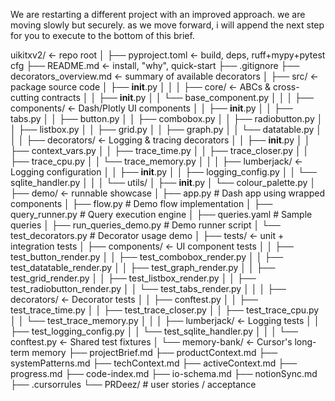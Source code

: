We are restarting a different project with an improved approach. we are moving slowly but securely. as we move forward, i will append the next step for you to execute to the bottom of this brief.

uikitxv2/                              ← repo root
│
├── pyproject.toml                   ← build, deps, ruff+mypy+pytest cfg
├── README.md                        ← install, "why", quick-start
├── .gitignore
├── decorators_overview.md           ← summary of available decorators
│
├── src/                             ← package source code
│   ├── __init__.py
│   │
│   ├── core/                        ← ABCs & cross-cutting contracts
│   │   ├── __init__.py
│   │   └── base_component.py
│   │
│   ├── components/                  ← Dash/Plotly UI components
│   │   ├── __init__.py
│   │   ├── tabs.py
│   │   ├── button.py
│   │   ├── combobox.py
│   │   ├── radiobutton.py
│   │   ├── listbox.py
│   │   ├── grid.py
│   │   ├── graph.py
│   │   └── datatable.py
│   │
│   ├── decorators/                  ← Logging & tracing decorators
│   │   ├── __init__.py
│   │   ├── context_vars.py
│   │   ├── trace_time.py
│   │   ├── trace_closer.py
│   │   ├── trace_cpu.py
│   │   └── trace_memory.py
│   │
│   ├── lumberjack/                  ← Logging configuration
│   │   ├── __init__.py
│   │   ├── logging_config.py
│   │   └── sqlite_handler.py
│   │
│   └── utils/
│       ├── __init__.py
│       └── colour_palette.py
│
├── demo/                            ← runnable showcase
│   ├── app.py                       # Dash app using wrapped components
│   ├── flow.py                      # Demo flow implementation
│   ├── query_runner.py              # Query execution engine
│   ├── queries.yaml                 # Sample queries
│   ├── run_queries_demo.py          # Demo runner script
│   └── test_decorators.py           # Decorator usage demo
│
├── tests/                           ← unit + integration tests
│   ├── components/                  ← UI component tests
│   │   ├── test_button_render.py
│   │   ├── test_combobox_render.py
│   │   ├── test_datatable_render.py
│   │   ├── test_graph_render.py
│   │   ├── test_grid_render.py
│   │   ├── test_listbox_render.py
│   │   ├── test_radiobutton_render.py
│   │   └── test_tabs_render.py
│   │
│   ├── decorators/                  ← Decorator tests
│   │   ├── conftest.py
│   │   ├── test_trace_time.py
│   │   ├── test_trace_closer.py
│   │   ├── test_trace_cpu.py
│   │   └── test_trace_memory.py
│   │
│   ├── lumberjack/                  ← Logging tests
│   │   ├── test_logging_config.py
│   │   └── test_sqlite_handler.py
│   │
│   └── conftest.py                  ← Shared test fixtures
│
└── memory-bank/                     ← Cursor's long-term memory
    ├── projectBrief.md
    ├── productContext.md
    ├── systemPatterns.md
    ├── techContext.md
    ├── activeContext.md
    ├── progress.md
    ├── code-index.md
    ├── io-schema.md
    ├── notionSync.md
    ├── .cursorrules
    └── PRDeez/                     # user stories / acceptance
